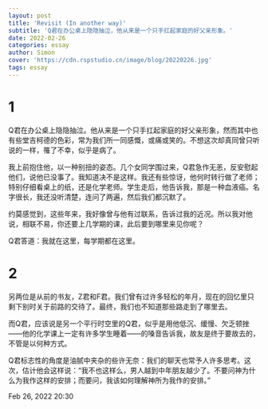 ```yaml
---
layout: post
title: 'Revisit (In another way)'
subtitle: 'Q君在办公桌上隐隐抽泣，他从来是一个只手扛起家庭的好父亲形象。'
date: 2022-02-26
categories: essay
author: Simon
cover: 'https://cdn.rspstudio.cn/image/blog/20220226.jpg'
tags: essay
---
```


# 1

Q君在办公桌上隐隐抽泣。他从来是一个只手扛起家庭的好父亲形象，然而其中也有些堂吉柯德的色彩，常为我们所一同感慨，或痛或笑的。不想这次却真同曾只听说的一样，罹了不幸，似乎是病了。

我上前抱住他，以一种别扭的姿态。几个女同学围过来，Q君急作无恙，反安慰起他们，说他已没事了。我知道决不是这样。我还有些惊讶，他何时转行做了老师；特别仔细看桌上的纸，还是化学老师。学生走后，他告诉我，那是一种血液癌。名字很长，我还没听清楚，连问了两遍，然后我们都沉默了。

约莫感觉到，这些年来，我好像曾与他有过联系，告诉过我的近况。所以我对他说，相联不易，你还要上几学期的课，此后要到哪里来见你呢？

Q君答道：我就在这里，每学期都在这里。

# 2

另两位是从前的书友，Z君和F君。我们曾有过许多轻松的年月，现在的回忆里只剩下别时关于前路的交待了。最终，我们也不知道那些路走到了哪里去。

而Q君，应该说是另一个平行时空里的Q君，似乎是用他低沉、缓慢、欠乏顿挫——他的化学课上一定有许多学生睡着——的嗓音告诉我，故友是终于要故去的，不管是以何种方式。

Q君标志性的角度是油腻中夹杂的些许无奈：我们的聊天也常予人许多思考。这次，估计他会这样说：“我不也这样么，男人越到中年朋友越少了。不要问神为什么为我作这样的安排；而要问，我该如何理解神所为我作的安排。”

Feb 26, 2022
20:30